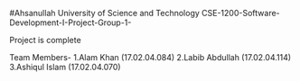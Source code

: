 #Ahsanullah University of Science and Technology
CSE-1200-Software-Development-I-Project-Group-1-

Project is complete

Team Members-
1.Alam Khan (17.02.04.084)
2.Labib Abdullah (17.02.04.114)
3.Ashiqul Islam (17.02.04.070)
